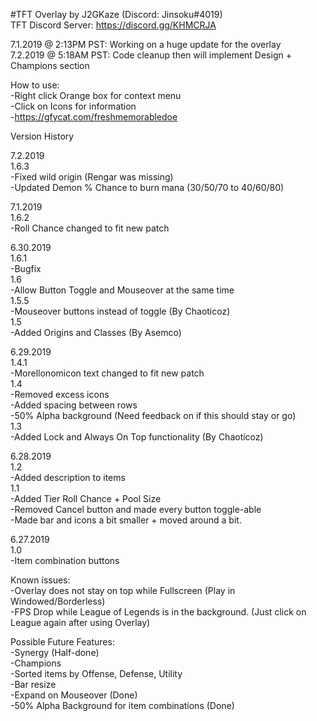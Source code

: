 #TFT Overlay by J2GKaze (Discord: Jinsoku#4019)  
 TFT Discord Server: https://discord.gg/KHMCRJA
   
7.1.2019 @ 2:13PM PST: Working on a huge update for the overlay  
7.2.2019 @ 5:18AM PST: Code cleanup then will implement Design + Champions section  

How to use:  
  -Right click Orange box for context menu  
  -Click on Icons for information  
  -https://gfycat.com/freshmemorabledoe

Version History

7.2.2019  
1.6.3    
  -Fixed wild origin (Rengar was missing)  
  -Updated Demon % Chance to burn mana (30/50/70 to 40/60/80)  
   
7.1.2019  
1.6.2  
  -Roll Chance changed to fit new patch  
   
6.30.2019   
1.6.1  
  -Bugfix    
1.6  
  -Allow Button Toggle and Mouseover at the same time    
1.5.5  
  -Mouseover buttons instead of toggle (By Chaoticoz)   
1.5  
  -Added Origins and Classes (By Asemco)  
  
6.29.2019   
1.4.1  
  -Morellonomicon text changed to fit new patch   
1.4  
  -Removed excess icons    
  -Added spacing between rows    
  -50% Alpha background (Need feedback on if this should stay or go)    
1.3  
  -Added Lock and Always On Top functionality (By Chaoticoz)  

6.28.2019  
1.2  
  -Added description to items  
1.1   
  -Added Tier Roll Chance + Pool Size  
  -Removed Cancel button and made every button toggle-able  
  -Made bar and icons a bit smaller + moved around a bit.  

6.27.2019  
1.0  
  -Item combination buttons  

Known issues:  
  -Overlay does not stay on top while Fullscreen (Play in Windowed/Borderless)  
  -FPS Drop while League of Legends is in the background. (Just click on League again after using Overlay)  

Possible Future Features:  
  -Synergy (Half-done)  
  -Champions  
  -Sorted items by Offense, Defense, Utility  
  -Bar resize  
  -Expand on Mouseover (Done)   
  -50% Alpha Background for item combinations (Done)  

